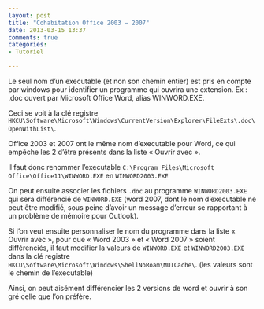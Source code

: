 ```yaml
---
layout: post
title: "Cohabitation Office 2003 – 2007"
date: 2013-03-15 13:37
comments: true
categories:
- Tutoriel

---
```


Le seul nom d’un executable (et non son chemin entier) est pris en compte par windows pour identifier un programme qui ouvrira une extension.
Ex : .doc ouvert par Microsoft Office Word, alias WINWORD.EXE.

Ceci se voit à la clé registre `HKCU\Software\Microsoft\Windows\CurrentVersion\Explorer\FileExts\.doc\OpenWithList\`.

Office 2003 et 2007 ont le même nom d’executable pour Word, ce qui empêche les 2 d’être présents dans la liste « Ouvrir avec ».

Il faut donc renommer l’executable `C:\Program Files\Microsoft Office\Office11\WINWORD.EXE` en `WINWORD2003.EXE`

On peut ensuite associer les fichiers `.doc` au programme `WINWORD2003.EXE` qui sera différencié de `WINWORD.EXE`
(word 2007, dont le nom d’executable ne peut être modifié, sous peine d’avoir un message d’erreur se rapportant à un problème de mémoire pour Outlook).

Si l’on veut ensuite personnaliser le nom du programme dans la liste « Ouvrir avec », pour que « Word 2003 » et « Word 2007 » soient différenciés,
il faut modifier la valeurs de `WINWORD.EXE` et `WINWORD2003.EXE` dans la clé registre `HKCU\Software\Microsoft\Windows\ShellNoRoam\MUICache\`.
(les valeurs sont le chemin de l’executable)

Ainsi, on peut aisément différencier les 2 versions de word et ouvrir à son gré celle que l’on préfère.


